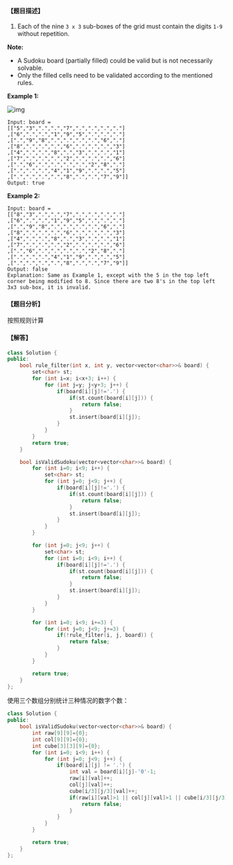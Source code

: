 #### 【题目描述】

1. Each of the nine `3 x 3` sub-boxes of the grid must contain the digits `1-9` without repetition.

**Note:**

- A Sudoku board (partially filled) could be valid but is not necessarily solvable.
- Only the filled cells need to be validated according to the mentioned rules.

 

**Example 1:**

![img](https://upload.wikimedia.org/wikipedia/commons/thumb/f/ff/Sudoku-by-L2G-20050714.svg/250px-Sudoku-by-L2G-20050714.svg.png)

```
Input: board = 
[["5","3",".",".","7",".",".",".","."]
,["6",".",".","1","9","5",".",".","."]
,[".","9","8",".",".",".",".","6","."]
,["8",".",".",".","6",".",".",".","3"]
,["4",".",".","8",".","3",".",".","1"]
,["7",".",".",".","2",".",".",".","6"]
,[".","6",".",".",".",".","2","8","."]
,[".",".",".","4","1","9",".",".","5"]
,[".",".",".",".","8",".",".","7","9"]]
Output: true
```

**Example 2:**

```
Input: board = 
[["8","3",".",".","7",".",".",".","."]
,["6",".",".","1","9","5",".",".","."]
,[".","9","8",".",".",".",".","6","."]
,["8",".",".",".","6",".",".",".","3"]
,["4",".",".","8",".","3",".",".","1"]
,["7",".",".",".","2",".",".",".","6"]
,[".","6",".",".",".",".","2","8","."]
,[".",".",".","4","1","9",".",".","5"]
,[".",".",".",".","8",".",".","7","9"]]
Output: false
Explanation: Same as Example 1, except with the 5 in the top left corner being modified to 8. Since there are two 8's in the top left 3x3 sub-box, it is invalid.
```



#### 【题目分析】

按照规则计算



#### 【解答】

```cpp
class Solution {
public:
    bool rule_filter(int x, int y, vector<vector<char>>& board) {
        set<char> st;
        for (int i=x; i<x+3; i++) {
            for (int j=y; j<y+3; j++) {
                if(board[i][j]!='.') {
                    if(st.count(board[i][j])) {
                        return false;
                    }
                    st.insert(board[i][j]);
                }
            }
        }
        return true;
    }

    bool isValidSudoku(vector<vector<char>>& board) {
        for (int i=0; i<9; i++) {
            set<char> st;
            for (int j=0; j<9; j++) {
                if(board[i][j]!='.') {
                    if(st.count(board[i][j])) {
                        return false;
                    }
                    st.insert(board[i][j]);
                }
            }
        }

        for (int j=0; j<9; j++) {
            set<char> st;
            for (int i=0; i<9; i++) {
                if(board[i][j]!='.') {
                    if(st.count(board[i][j])) {
                        return false;
                    }
                    st.insert(board[i][j]);
                }
            }
        }

        for (int i=0; i<9; i+=3) {
            for (int j=0; j<9; j+=3) {
                if(!rule_filter(i, j, board)) {
                    return false;
                }
            }
        }

        return true;
    }
};
```



使用三个数组分别统计三种情况的数字个数：

```cpp
class Solution {
public:
    bool isValidSudoku(vector<vector<char>>& board) {
        int raw[9][9]={0};
        int col[9][9]={0};
        int cube[3][3][9]={0};
        for (int i=0; i<9; i++) {
            for (int j=0; j<9; j++) {
                if(board[i][j] != '.') {
                    int val = board[i][j]-'0'-1;
                    raw[i][val]++;
                    col[j][val]++;
                    cube[i/3][j/3][val]++;
                    if(raw[i][val]>1 || col[j][val]>1 || cube[i/3][j/3][val]>1) {
                        return false;
                    }
                }
            }
        }

        return true;
    }
};
```

